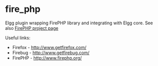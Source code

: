 fire_php
========

Elgg plugin wrapping FirePHP library and integrating with Elgg core. See also [FirePHP project page](http://www.firephp.org/)

Useful links:
* Firefox - http://www.getfirefox.com/
* Firebug - http://www.getfirebug.com/
* FirePHP - http://www.firephp.org/


